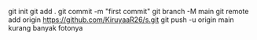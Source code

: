 git init
git add .
git commit -m "first commit"
git branch -M main
git remote add origin https://github.com/KiruyaaR26/s.git
git push -u origin main
kurang banyak fotonya

